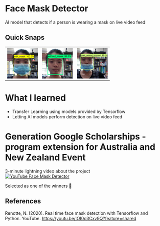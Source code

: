 # Face Mask Detector
 AI model that detects if a person is wearing a mask on live video feed

 ## Quick Snaps
 <table>
  <tr>
    <td><img src="images/with_mask.jpg" width="100"></td>
    <td><img src="images/without_mask.jpg" width="100"></td>
    <td><img src="images/incorrect.jpg" width="100"></td>
  </tr>
 </table>

 # What I learned
 * Transfer Learning using models provided by Tensorflow
 * Letting AI models perform detection on live video feed

# Generation Google Scholarships - program extension for Australia and New Zealand Event
3-minute lightning video about the project  
[![YouTube Face Mask Detector](https://img.youtube.com/vi/zjDkkB7eE-8/hqdefault.jpg)](https://youtu.be/zjDkkB7eE-8)  

Selected as one of the winners :tada:  

## References
Renotte, N. (2020). Real time face mask detection with Tensorflow and Python. YouTube. https://youtu.be/IOI0o3Cxv9Q?feature=shared

